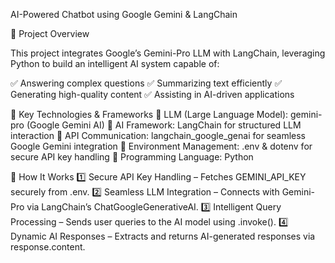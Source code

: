 AI-Powered Chatbot using Google Gemini & LangChain

📌 Project Overview

This project integrates Google’s Gemini-Pro LLM with LangChain, leveraging Python to build an intelligent AI system capable of:

✅ Answering complex questions
✅ Summarizing text efficiently
✅ Generating high-quality content
✅ Assisting in AI-driven applications

🔹 Key Technologies & Frameworks
🔹 LLM (Large Language Model): gemini-pro (Google Gemini AI)
🔹 AI Framework: LangChain for structured LLM interaction
🔹 API Communication: langchain_google_genai for seamless Google Gemini integration
🔹 Environment Management: .env & dotenv for secure API key handling
🔹 Programming Language: Python

🔹 How It Works
1️⃣ Secure API Key Handling – Fetches GEMINI_API_KEY securely from .env.
2️⃣ Seamless LLM Integration – Connects with Gemini-Pro via LangChain’s ChatGoogleGenerativeAI.
3️⃣ Intelligent Query Processing – Sends user queries to the AI model using .invoke().
4️⃣ Dynamic AI Responses – Extracts and returns AI-generated responses via response.content.
